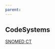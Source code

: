 ```yaml
---
parent: 
---
```

## CodeSystems


[SNOMED CT](https://simplifier.net/packages/hl7.fhir.r4.core/4.0.1/files/80147)